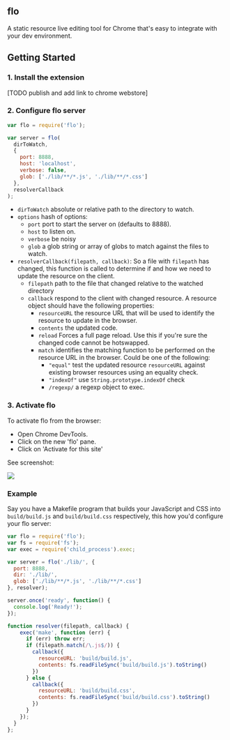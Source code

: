 flo
---

A static resource live editing tool for Chrome that's easy to integrate with your dev environment.

## Getting Started

### 1. Install the extension

[TODO publish and add link to chrome webstore]

### 2. Configure flo server

```js
var flo = require('flo');

var server = flo(
  dirToWatch,
  {
    port: 8888,
    host: 'localhost',
    verbose: false,
    glob: ['./lib/**/*.js', './lib/**/*.css']
  },
  resolverCallback
);
```

* `dirToWatch` absolute or relative path to the directory to watch.
* `options` hash of options:
    * `port` port to start the server on (defaults to 8888).
    * `host` to listen on.
    * `verbose` be noisy
    * `glob` a glob string or array of globs to match against the files to watch.
* `resolverCallback(filepath, callback)`: So a file with `filepath` has changed, this function is called to determine if and how we need to update the resource on the client.
  * `filepath` path to the file that changed relative to the watched directory
  * `callback` respond to the client with changed resource. A resource object should have the following properties:
    * `resourceURL` the resource URL that will be used to identify the resource to update in the browser.
    * `contents` the updated code.
    * `reload` Forces a full page reload. Use this if you're sure the changed code cannot be hotswapped.
    * `match` identifies the matching function to be performed on the resource URL in the browser. Could be one of the following:
      * `"equal"` test the updated resource `resourceURL` against existing browser resources using an equality check.
      * `"indexOf"` use `String.prototype.indexOf` check
      * `/regexp/` a regexp object to exec.

### 3. Activate flo

To activate flo from the browser:

* Open Chrome DevTools.
* Click on the new 'flo' pane.
* Click on 'Activate for this site'

See screenshot:

![](http://i.imgur.com/SamY32i.png)

### Example

Say you have a Makefile program that builds your JavaScript and CSS into `build/build.js` and `build/build.css` respectively, this how you'd configure your flo server:

```js
var flo = require('flo');
var fs = require('fs');
var exec = require('child_process').exec;

var server = flo('./lib/', {
  port: 8888,
  dir: './lib/',
  glob: ['./lib/**/*.js', './lib/**/*.css']
}, resolver);

server.once('ready', function() {
  console.log('Ready!');
});

function resolver(filepath, callback) {
    exec('make', function (err) {
      if (err) throw err;
      if (filepath.match(/\.js$/)) {
        callback({
          resourceURL: 'build/build.js',
          contents: fs.readFileSync('build/build.js').toString()
        })
      } else {
        callback({
          resourceURL: 'build/build.css',
          contents: fs.readFileSync('build/build.css').toString()
        })
      }
    });
  }
};
```
